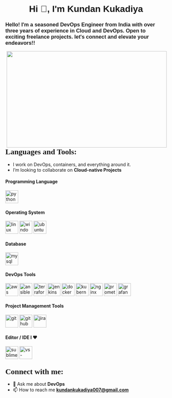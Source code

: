 <!-- Header Section -->
<h1 align="center"><font face="Arial">Hi 👋, I'm Kundan Kukadiya </h1>
<h3> Hello! I'm a seasoned DevOps Engineer from India with over three years of experience in Cloud and DevOps. Open to exciting freelance projects. let's connect and elevate your endeavors!! </font></h3>

<!-- GIF -->
<img align="right" height="300" width="500" src="https://camo.githubusercontent.com/cae12fddd9d6982901d82580bdf321d81fb299141098ca1c2d4891870827bf17/68747470733a2f2f6d69726f2e6d656469756d2e636f6d2f6d61782f313336302f302a37513379765349765f7430696f4a2d5a2e676966" />

<!-- Languages and Tools Section -->
<h3 align="left"><font size="+2" face="Verdana">Languages and Tools:</font></h3>


- I work on DevOps, containers, and everything around it.
- I’m looking to collaborate on **Cloud-native Projects**



#### Programming Language
<p align="left"> <img src="https://www.svgrepo.com/show/452091/python.svg" alt="python" title="python" width="40" height="40"/>

#### Operating System
<p align="left"><img src="https://brandlogos.net/wp-content/uploads/2020/03/Linux-logo.png" alt="linux" title="linux" width="40" height="40"/> 
   <img src="https://www.svgrepo.com/show/217793/windows.svg" alt="windows" title="windows" width="40" height="40"/>
  <img src="https://www.vectorlogo.zone/logos/ubuntu/ubuntu-icon.svg" alt="ubuntu" title="ubuntu" width="40" height="40"/>

#### Database 
<p align="left"><img src="https://www.svgrepo.com/show/355133/mysql.svg" alt="mysql" title="mysql" width="40" height="40"/>


#### DevOps Tools
<p align="left"><img src="https://www.vectorlogo.zone/logos/amazon_aws/amazon_aws-icon.svg" alt="aws" title="aws" width="40" height="40"/>
<img src="https://www.vectorlogo.zone/logos/ansible/ansible-icon.svg" alt="ansible" title="ansible" width="40" height="40"/> 
  <img src="https://www.vectorlogo.zone/logos/terraformio/terraformio-icon.svg" alt="terraform" title="terraform" width="40" height="40"/> 
  <img src="https://www.vectorlogo.zone/logos/jenkins/jenkins-icon.svg" alt="jenkins" title="jenkins" width="40" height="40"/>   
  <img src="https://www.svgrepo.com/show/303231/docker-logo.svg" alt="docker" title="docker" width="40" height="40"/>  
 <img src="https://www.vectorlogo.zone/logos/kubernetes/kubernetes-icon.svg" alt="kubernetes" title="kubernetes" width="40" height="40"/>  
 <img src="https://www.svgrepo.com/show/303554/nginx-logo.svg" alt="nginx" title="nginx" width="40" height="40"/>
  <img src="https://www.vectorlogo.zone/logos/prometheusio/prometheusio-icon.svg" alt="promethues" title="promethues" width="40" height="40"/> 
  <img src="https://www.vectorlogo.zone/logos/grafana/grafana-icon.svg" alt="grafana" title="grafana" width="40" height="40"/> </p>

#### Project Management Tools
<p align="left"><img src="https://www.vectorlogo.zone/logos/git-scm/git-scm-icon.svg" alt="git" title="git" width="40" height="40"/>  
<img src="https://www.vectorlogo.zone/logos/github/github-icon.svg" alt="github" title="github" width="40" height="40"/>
<img src="https://www.vectorlogo.zone/logos/atlassian_jira/atlassian_jira-icon.svg" alt="jira" title="jira" width="40" height="40"/></p>

#### Editor / IDE I ♥
<p align="left"><img src="https://www.svgrepo.com/show/452109/sublime-text.svg" alt="sublime" title="sublime" width="40" height="40"/> 
  <img src="https://www.vectorlogo.zone/logos/visualstudio_code/visualstudio_code-icon.svg" alt="vs-code" title="vs-code" width="40" height="40"/> </p>

<!-- Contact Section -->
<h3 align="left"><font size="+2" face="Verdana">Connect with me:</font></h3>
<p align="left">
</p>

- 💬 Ask me about **DevOps**
- 📫 How to reach me **[kundankukadiya007@gmail.com](mailto:kundankukadiya007@gmail.com)**

